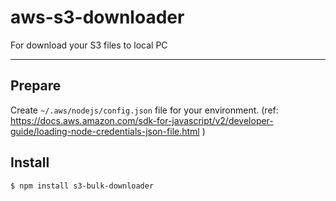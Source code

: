 # aws-s3-downloader
For download your S3 files to local PC

---

## Prepare

Create `~/.aws/nodejs/config.json` file for your environment. (ref: https://docs.aws.amazon.com/sdk-for-javascript/v2/developer-guide/loading-node-credentials-json-file.html )

## Install

```
$ npm install s3-bulk-downloader
```
